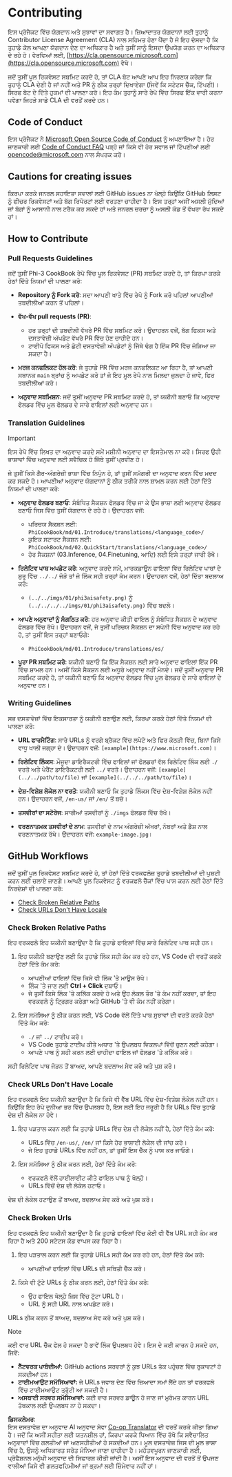 <!--
CO_OP_TRANSLATOR_METADATA:
{
  "original_hash": "9f71f15fee9a73ecfcd4fd40efbe3070",
  "translation_date": "2025-05-09T03:27:13+00:00",
  "source_file": "CONTRIBUTING.md",
  "language_code": "pa"
}
-->
# Contributing

ਇਸ ਪ੍ਰੋਜੈਕਟ ਵਿੱਚ ਯੋਗਦਾਨ ਅਤੇ ਸੁਝਾਵਾਂ ਦਾ ਸਵਾਗਤ ਹੈ। ਜ਼ਿਆਦਾਤਰ ਯੋਗਦਾਨਾਂ ਲਈ ਤੁਹਾਨੂੰ Contributor License Agreement (CLA) ਨਾਲ ਸਹਿਮਤ ਹੋਣਾ ਪੈਂਦਾ ਹੈ ਜੋ ਇਹ ਦੱਸਦਾ ਹੈ ਕਿ ਤੁਹਾਡੇ ਕੋਲ ਆਪਣਾ ਯੋਗਦਾਨ ਦੇਣ ਦਾ ਅਧਿਕਾਰ ਹੈ ਅਤੇ ਤੁਸੀਂ ਸਾਨੂੰ ਇਸਦਾ ਉਪਯੋਗ ਕਰਨ ਦਾ ਅਧਿਕਾਰ ਦੇ ਰਹੇ ਹੋ। ਵੇਰਵਿਆਂ ਲਈ, [https://cla.opensource.microsoft.com](https://cla.opensource.microsoft.com) ਵੇਖੋ।

ਜਦੋਂ ਤੁਸੀਂ ਪੂਲ ਰਿਕਵੇਸਟ ਸਬਮਿਟ ਕਰਦੇ ਹੋ, ਤਾਂ CLA ਬੋਟ ਆਪਣੇ ਆਪ ਇਹ ਨਿਰਣਯ ਕਰੇਗਾ ਕਿ ਤੁਹਾਨੂੰ CLA ਦੇਣੀ ਹੈ ਜਾਂ ਨਹੀਂ ਅਤੇ PR ਨੂੰ ਠੀਕ ਤਰ੍ਹਾਂ ਦਿਖਾਏਗਾ (ਜਿਵੇਂ ਕਿ ਸਟੇਟਸ ਚੈੱਕ, ਟਿੱਪਣੀ)। ਸਿਰਫ ਬੋਟ ਦੇ ਦਿੱਤੇ ਹੁਕਮਾਂ ਦੀ ਪਾਲਣਾ ਕਰੋ। ਇਹ ਕੰਮ ਤੁਹਾਨੂੰ ਸਾਰੇ ਰੇਪੋ ਵਿੱਚ ਸਿਰਫ ਇੱਕ ਵਾਰੀ ਕਰਨਾ ਪਵੇਗਾ ਜਿਹੜੇ ਸਾਡੇ CLA ਦੀ ਵਰਤੋਂ ਕਰਦੇ ਹਨ।

## Code of Conduct

ਇਸ ਪ੍ਰੋਜੈਕਟ ਨੇ [Microsoft Open Source Code of Conduct](https://opensource.microsoft.com/codeofconduct/) ਨੂੰ ਅਪਣਾਇਆ ਹੈ। ਹੋਰ ਜਾਣਕਾਰੀ ਲਈ [Code of Conduct FAQ](https://opensource.microsoft.com/codeofconduct/faq/) ਪੜ੍ਹੋ ਜਾਂ ਕਿਸੇ ਵੀ ਹੋਰ ਸਵਾਲ ਜਾਂ ਟਿੱਪਣੀਆਂ ਲਈ [opencode@microsoft.com](mailto:opencode@microsoft.com) ਨਾਲ ਸੰਪਰਕ ਕਰੋ।

## Cautions for creating issues

ਕਿਰਪਾ ਕਰਕੇ ਜਨਰਲ ਸਹਾਇਤਾ ਸਵਾਲਾਂ ਲਈ GitHub issues ਨਾ ਖੋਲ੍ਹੋ ਕਿਉਂਕਿ GitHub ਲਿਸਟ ਨੂੰ ਫੀਚਰ ਰਿਕਵੇਸਟਾਂ ਅਤੇ ਬੱਗ ਰਿਪੋਰਟਾਂ ਲਈ ਵਰਤਣਾ ਚਾਹੀਦਾ ਹੈ। ਇਸ ਤਰ੍ਹਾਂ ਅਸੀਂ ਅਸਲੀ ਮੁੱਦਿਆਂ ਜਾਂ ਬੱਗਾਂ ਨੂੰ ਆਸਾਨੀ ਨਾਲ ਟਰੈਕ ਕਰ ਸਕਦੇ ਹਾਂ ਅਤੇ ਜਨਰਲ ਚਰਚਾ ਨੂੰ ਅਸਲੀ ਕੋਡ ਤੋਂ ਵੱਖਰਾ ਰੱਖ ਸਕਦੇ ਹਾਂ।

## How to Contribute

### Pull Requests Guidelines

ਜਦੋਂ ਤੁਸੀਂ Phi-3 CookBook ਰੇਪੋ ਵਿੱਚ ਪੂਲ ਰਿਕਵੇਸਟ (PR) ਸਬਮਿਟ ਕਰਦੇ ਹੋ, ਤਾਂ ਕਿਰਪਾ ਕਰਕੇ ਹੇਠਾਂ ਦਿੱਤੇ ਨਿਯਮਾਂ ਦੀ ਪਾਲਣਾ ਕਰੋ:

- **Repository ਨੂੰ Fork ਕਰੋ**: ਸਦਾ ਆਪਣੀ ਖਾਤੇ ਵਿੱਚ ਰੇਪੋ ਨੂੰ Fork ਕਰੋ ਪਹਿਲਾਂ ਆਪਣੀਆਂ ਤਬਦੀਲੀਆਂ ਕਰਨ ਤੋਂ ਪਹਿਲਾਂ।

- **ਵੱਖ-ਵੱਖ pull requests (PR)**:
  - ਹਰ ਤਰ੍ਹਾਂ ਦੀ ਤਬਦੀਲੀ ਵੱਖਰੇ PR ਵਿੱਚ ਸਬਮਿਟ ਕਰੋ। ਉਦਾਹਰਨ ਵਜੋਂ, ਬੱਗ ਫਿਕਸ ਅਤੇ ਦਸਤਾਵੇਜ਼ੀ ਅੱਪਡੇਟ ਵੱਖਰੇ PR ਵਿੱਚ ਹੋਣ ਚਾਹੀਦੇ ਹਨ।
  - ਟਾਈਪੋ ਫਿਕਸ ਅਤੇ ਛੋਟੀ ਦਸਤਾਵੇਜ਼ੀ ਅੱਪਡੇਟਾਂ ਨੂੰ ਜਿੱਥੇ ਢੰਗ ਹੈ ਇੱਕ PR ਵਿੱਚ ਜੋੜਿਆ ਜਾ ਸਕਦਾ ਹੈ।

- **ਮਰਜ ਕਨਫਲਿਕਟ ਹੱਲ ਕਰੋ**: ਜੇ ਤੁਹਾਡੇ PR ਵਿੱਚ ਮਰਜ ਕਨਫਲਿਕਟ ਆ ਰਿਹਾ ਹੈ, ਤਾਂ ਆਪਣੀ ਸਥਾਨਕ `main` ਬ੍ਰਾਂਚ ਨੂੰ ਅਪਡੇਟ ਕਰੋ ਤਾਂ ਜੋ ਇਹ ਮੂਲ ਰੇਪੋ ਨਾਲ ਮਿਲਦਾ ਜੁਲਦਾ ਹੋ ਜਾਵੇ, ਫਿਰ ਤਬਦੀਲੀਆਂ ਕਰੋ।

- **ਅਨੁਵਾਦ ਸਬਮਿਸ਼ਨ**: ਜਦੋਂ ਤੁਸੀਂ ਅਨੁਵਾਦ PR ਸਬਮਿਟ ਕਰਦੇ ਹੋ, ਤਾਂ ਯਕੀਨੀ ਬਣਾਓ ਕਿ ਅਨੁਵਾਦ ਫੋਲਡਰ ਵਿੱਚ ਮੂਲ ਫੋਲਡਰ ਦੇ ਸਾਰੇ ਫਾਇਲਾਂ ਲਈ ਅਨੁਵਾਦ ਹਨ।

### Translation Guidelines

> [!IMPORTANT]
>
> ਇਸ ਰੇਪੋ ਵਿੱਚ ਲਿਖਤ ਦਾ ਅਨੁਵਾਦ ਕਰਦੇ ਸਮੇਂ ਮਸ਼ੀਨੀ ਅਨੁਵਾਦ ਦਾ ਇਸਤੇਮਾਲ ਨਾ ਕਰੋ। ਸਿਰਫ ਉਹੀ ਭਾਸ਼ਾਵਾਂ ਵਿੱਚ ਅਨੁਵਾਦ ਲਈ ਸਵੈਚਿਕ ਹੋ ਜਿੱਥੇ ਤੁਸੀਂ ਪ੍ਰਵੀਣ ਹੋ।

ਜੇ ਤੁਸੀਂ ਕਿਸੇ ਗੈਰ-ਅੰਗਰੇਜ਼ੀ ਭਾਸ਼ਾ ਵਿੱਚ ਨਿਪੁੰਨ ਹੋ, ਤਾਂ ਤੁਸੀਂ ਸਮੱਗਰੀ ਦਾ ਅਨੁਵਾਦ ਕਰਨ ਵਿੱਚ ਮਦਦ ਕਰ ਸਕਦੇ ਹੋ। ਆਪਣੀਆਂ ਅਨੁਵਾਦ ਯੋਗਦਾਨਾਂ ਨੂੰ ਠੀਕ ਤਰੀਕੇ ਨਾਲ ਸ਼ਾਮਲ ਕਰਨ ਲਈ ਹੇਠਾਂ ਦਿੱਤੇ ਨਿਯਮਾਂ ਦੀ ਪਾਲਣਾ ਕਰੋ:

- **ਅਨੁਵਾਦ ਫੋਲਡਰ ਬਣਾਓ**: ਸੰਬੰਧਿਤ ਸੈਕਸ਼ਨ ਫੋਲਡਰ ਵਿੱਚ ਜਾ ਕੇ ਉਸ ਭਾਸ਼ਾ ਲਈ ਅਨੁਵਾਦ ਫੋਲਡਰ ਬਣਾਓ ਜਿਸ ਵਿੱਚ ਤੁਸੀਂ ਯੋਗਦਾਨ ਦੇ ਰਹੇ ਹੋ। ਉਦਾਹਰਨ ਵਜੋਂ:
  - ਪਰਿਚਯ ਸੈਕਸ਼ਨ ਲਈ: `PhiCookBook/md/01.Introduce/translations/<language_code>/`
  - ਕੁਇਕ ਸਟਾਰਟ ਸੈਕਸ਼ਨ ਲਈ: `PhiCookBook/md/02.QuickStart/translations/<language_code>/`
  - ਹੋਰ ਸੈਕਸ਼ਨਾਂ (03.Inference, 04.Finetuning, ਆਦਿ) ਲਈ ਇਸੇ ਤਰ੍ਹਾਂ ਜਾਰੀ ਰੱਖੋ।

- **ਰਿਲੇਟਿਵ ਪਾਥ ਅਪਡੇਟ ਕਰੋ**: ਅਨੁਵਾਦ ਕਰਦੇ ਸਮੇਂ, ਮਾਰਕਡਾਊਨ ਫਾਇਲਾਂ ਵਿੱਚ ਰਿਲੇਟਿਵ ਪਾਥਾਂ ਦੇ ਸ਼ੁਰੂ ਵਿੱਚ `../../` ਜੋੜੋ ਤਾਂ ਜੋ ਲਿੰਕ ਸਹੀ ਤਰ੍ਹਾਂ ਕੰਮ ਕਰਨ। ਉਦਾਹਰਨ ਵਜੋਂ, ਹੇਠਾਂ ਦਿੱਤਾ ਬਦਲਾਅ ਕਰੋ:
  - `(../../imgs/01/phi3aisafety.png)` ਨੂੰ `(../../../../imgs/01/phi3aisafety.png)` ਵਿੱਚ ਬਦਲੋ।

- **ਆਪਣੇ ਅਨੁਵਾਦਾਂ ਨੂੰ ਸੰਗਠਿਤ ਕਰੋ**: ਹਰ ਅਨੁਵਾਦ ਕੀਤੀ ਫਾਇਲ ਨੂੰ ਸੰਬੰਧਿਤ ਸੈਕਸ਼ਨ ਦੇ ਅਨੁਵਾਦ ਫੋਲਡਰ ਵਿੱਚ ਰੱਖੋ। ਉਦਾਹਰਨ ਵਜੋਂ, ਜੇ ਤੁਸੀਂ ਪਰਿਚਯ ਸੈਕਸ਼ਨ ਦਾ ਸਪੇਨੀ ਵਿੱਚ ਅਨੁਵਾਦ ਕਰ ਰਹੇ ਹੋ, ਤਾਂ ਤੁਸੀਂ ਇਸ ਤਰ੍ਹਾਂ ਬਣਾਓਗੇ:
  - `PhiCookBook/md/01.Introduce/translations/es/`

- **ਪੂਰਾ PR ਸਬਮਿਟ ਕਰੋ**: ਯਕੀਨੀ ਬਣਾਓ ਕਿ ਇੱਕ ਸੈਕਸ਼ਨ ਲਈ ਸਾਰੇ ਅਨੁਵਾਦ ਫਾਇਲਾਂ ਇੱਕ PR ਵਿੱਚ ਸ਼ਾਮਲ ਹਨ। ਅਸੀਂ ਕਿਸੇ ਸੈਕਸ਼ਨ ਲਈ ਅਧੂਰੇ ਅਨੁਵਾਦ ਨਹੀਂ ਮੰਨਦੇ। ਜਦੋਂ ਤੁਸੀਂ ਅਨੁਵਾਦ PR ਸਬਮਿਟ ਕਰਦੇ ਹੋ, ਤਾਂ ਯਕੀਨੀ ਬਣਾਓ ਕਿ ਅਨੁਵਾਦ ਫੋਲਡਰ ਵਿੱਚ ਮੂਲ ਫੋਲਡਰ ਦੇ ਸਾਰੇ ਫਾਇਲਾਂ ਦੇ ਅਨੁਵਾਦ ਹਨ।

### Writing Guidelines

ਸਭ ਦਸਤਾਵੇਜ਼ਾਂ ਵਿੱਚ ਇਕਸਾਰਤਾ ਨੂੰ ਯਕੀਨੀ ਬਣਾਉਣ ਲਈ, ਕਿਰਪਾ ਕਰਕੇ ਹੇਠਾਂ ਦਿੱਤੇ ਨਿਯਮਾਂ ਦੀ ਪਾਲਣਾ ਕਰੋ:

- **URL ਫਾਰਮੈਟਿੰਗ**: ਸਾਰੇ URLs ਨੂੰ ਵਰਗੇ ਬ੍ਰੈਕਟ ਵਿੱਚ ਲਪੇਟੋ ਅਤੇ ਫਿਰ ਕੋਠੜੀ ਵਿੱਚ, ਬਿਨਾਂ ਕਿਸੇ ਵਾਧੂ ਖਾਲੀ ਜਗ੍ਹਾ ਦੇ। ਉਦਾਹਰਨ ਵਜੋਂ: `[example](https://www.microsoft.com)`।

- **ਰਿਲੇਟਿਵ ਲਿੰਕਸ**: ਮੌਜੂਦਾ ਡਾਇਰੈਕਟਰੀ ਵਿੱਚ ਫਾਇਲਾਂ ਜਾਂ ਫੋਲਡਰਾਂ ਵੱਲ ਰਿਲੇਟਿਵ ਲਿੰਕ ਲਈ `./` ਵਰਤੋ ਅਤੇ ਪੇਰੈਂਟ ਡਾਇਰੈਕਟਰੀ ਲਈ `../` ਵਰਤੋ। ਉਦਾਹਰਨ ਵਜੋਂ: `[example](../../path/to/file)` ਜਾਂ `[example](../../../path/to/file)`।

- **ਦੇਸ਼-ਵਿਸ਼ੇਸ਼ ਲੋਕੇਲ ਨਾ ਵਰਤੋ**: ਯਕੀਨੀ ਬਣਾਓ ਕਿ ਤੁਹਾਡੇ ਲਿੰਕਸ ਵਿੱਚ ਦੇਸ਼-ਵਿਸ਼ੇਸ਼ ਲੋਕੇਲ ਨਹੀਂ ਹਨ। ਉਦਾਹਰਨ ਵਜੋਂ, `/en-us/` ਜਾਂ `/en/` ਤੋਂ ਬਚੋ।

- **ਤਸਵੀਰਾਂ ਦਾ ਸਟੋਰੇਜ**: ਸਾਰੀਆਂ ਤਸਵੀਰਾਂ ਨੂੰ `./imgs` ਫੋਲਡਰ ਵਿੱਚ ਰੱਖੋ।

- **ਵਰਣਨਾਤਮਕ ਤਸਵੀਰਾਂ ਦੇ ਨਾਮ**: ਤਸਵੀਰਾਂ ਦੇ ਨਾਮ ਅੰਗਰੇਜ਼ੀ ਅੱਖਰਾਂ, ਨੰਬਰਾਂ ਅਤੇ ਡੈਸ਼ ਨਾਲ ਵਰਣਨਾਤਮਕ ਰੱਖੋ। ਉਦਾਹਰਨ ਵਜੋਂ: `example-image.jpg`।

## GitHub Workflows

ਜਦੋਂ ਤੁਸੀਂ ਪੂਲ ਰਿਕਵੇਸਟ ਸਬਮਿਟ ਕਰਦੇ ਹੋ, ਤਾਂ ਹੇਠਾਂ ਦਿੱਤੇ ਵਰਕਫਲੋਜ਼ ਤੁਹਾਡੇ ਤਬਦੀਲੀਆਂ ਦੀ ਪੁਸ਼ਟੀ ਕਰਨ ਲਈ ਚਲਾਏ ਜਾਣਗੇ। ਆਪਣੇ ਪੂਲ ਰਿਕਵੇਸਟ ਨੂੰ ਵਰਕਫਲੋ ਚੈੱਕਾਂ ਵਿੱਚ ਪਾਸ ਕਰਨ ਲਈ ਹੇਠਾਂ ਦਿੱਤੇ ਨਿਰਦੇਸ਼ਾਂ ਦੀ ਪਾਲਣਾ ਕਰੋ:

- [Check Broken Relative Paths](../..)
- [Check URLs Don't Have Locale](../..)

### Check Broken Relative Paths

ਇਹ ਵਰਕਫਲੋ ਇਹ ਯਕੀਨੀ ਬਣਾਉਂਦਾ ਹੈ ਕਿ ਤੁਹਾਡੇ ਫਾਇਲਾਂ ਵਿੱਚ ਸਾਰੇ ਰਿਲੇਟਿਵ ਪਾਥ ਸਹੀ ਹਨ।

1. ਇਹ ਯਕੀਨੀ ਬਣਾਉਣ ਲਈ ਕਿ ਤੁਹਾਡੇ ਲਿੰਕ ਸਹੀ ਕੰਮ ਕਰ ਰਹੇ ਹਨ, VS Code ਦੀ ਵਰਤੋਂ ਕਰਕੇ ਹੇਠਾਂ ਦਿੱਤੇ ਕੰਮ ਕਰੋ:
    - ਆਪਣੀਆਂ ਫਾਇਲਾਂ ਵਿੱਚ ਕਿਸੇ ਵੀ ਲਿੰਕ 'ਤੇ ਮਾਊਸ ਰੱਖੋ।
    - ਲਿੰਕ 'ਤੇ ਜਾਣ ਲਈ **Ctrl + Click** ਦਬਾਓ।
    - ਜੇ ਤੁਸੀਂ ਕਿਸੇ ਲਿੰਕ 'ਤੇ ਕਲਿੱਕ ਕਰਦੇ ਹੋ ਅਤੇ ਉਹ ਲੋਕਲ ਤੌਰ 'ਤੇ ਕੰਮ ਨਹੀਂ ਕਰਦਾ, ਤਾਂ ਇਹ ਵਰਕਫਲੋ ਨੂੰ ਟ੍ਰਿਗਰ ਕਰੇਗਾ ਅਤੇ GitHub 'ਤੇ ਵੀ ਕੰਮ ਨਹੀਂ ਕਰੇਗਾ।

1. ਇਸ ਸਮੱਸਿਆ ਨੂੰ ਠੀਕ ਕਰਨ ਲਈ, VS Code ਵੱਲੋਂ ਦਿੱਤੇ ਪਾਥ ਸੁਝਾਵਾਂ ਦੀ ਵਰਤੋਂ ਕਰਕੇ ਹੇਠਾਂ ਦਿੱਤੇ ਕੰਮ ਕਰੋ:
    - `./` ਜਾਂ `../` ਟਾਈਪ ਕਰੋ।
    - VS Code ਤੁਹਾਡੇ ਟਾਈਪ ਕੀਤੇ ਅਧਾਰ 'ਤੇ ਉਪਲਬਧ ਵਿਕਲਪਾਂ ਵਿੱਚੋਂ ਚੁਣਨ ਲਈ ਕਹੇਗਾ।
    - ਆਪਣੇ ਪਾਥ ਨੂੰ ਸਹੀ ਕਰਨ ਲਈ ਚਾਹੀਦਾ ਫਾਇਲ ਜਾਂ ਫੋਲਡਰ 'ਤੇ ਕਲਿੱਕ ਕਰੋ।

ਸਹੀ ਰਿਲੇਟਿਵ ਪਾਥ ਜੋੜਨ ਤੋਂ ਬਾਅਦ, ਆਪਣੇ ਬਦਲਾਅ ਸੇਵ ਕਰੋ ਅਤੇ ਪੁਸ਼ ਕਰੋ।

### Check URLs Don't Have Locale

ਇਹ ਵਰਕਫਲੋ ਇਹ ਯਕੀਨੀ ਬਣਾਉਂਦਾ ਹੈ ਕਿ ਕਿਸੇ ਵੀ ਵੈੱਬ URL ਵਿੱਚ ਦੇਸ਼-ਵਿਸ਼ੇਸ਼ ਲੋਕੇਲ ਨਹੀਂ ਹਨ। ਕਿਉਂਕਿ ਇਹ ਰੇਪੋ ਦੁਨੀਆ ਭਰ ਵਿੱਚ ਉਪਲਬਧ ਹੈ, ਇਸ ਲਈ ਇਹ ਜਰੂਰੀ ਹੈ ਕਿ URLs ਵਿੱਚ ਤੁਹਾਡੇ ਦੇਸ਼ ਦੀ ਲੋਕੇਲ ਨਾ ਹੋਵੇ।

1. ਇਹ ਪੜਤਾਲ ਕਰਨ ਲਈ ਕਿ ਤੁਹਾਡੇ URLs ਵਿੱਚ ਦੇਸ਼ ਦੀ ਲੋਕੇਲ ਨਹੀਂ ਹੈ, ਹੇਠਾਂ ਦਿੱਤੇ ਕੰਮ ਕਰੋ:

    - URLs ਵਿੱਚ `/en-us/`, `/en/` ਜਾਂ ਕਿਸੇ ਹੋਰ ਭਾਸ਼ਾਈ ਲੋਕੇਲ ਦੀ ਜਾਂਚ ਕਰੋ।
    - ਜੇ ਇਹ ਤੁਹਾਡੇ URLs ਵਿੱਚ ਨਹੀਂ ਹਨ, ਤਾਂ ਤੁਸੀਂ ਇਸ ਚੈੱਕ ਨੂੰ ਪਾਸ ਕਰ ਜਾਓਗੇ।

1. ਇਸ ਸਮੱਸਿਆ ਨੂੰ ਠੀਕ ਕਰਨ ਲਈ, ਹੇਠਾਂ ਦਿੱਤੇ ਕੰਮ ਕਰੋ:
    - ਵਰਕਫਲੋ ਵੱਲੋਂ ਹਾਈਲਾਈਟ ਕੀਤੇ ਫਾਇਲ ਪਾਥ ਨੂੰ ਖੋਲ੍ਹੋ।
    - URLs ਵਿੱਚੋਂ ਦੇਸ਼ ਦੀ ਲੋਕੇਲ ਹਟਾਓ।

ਦੇਸ਼ ਦੀ ਲੋਕੇਲ ਹਟਾਉਣ ਤੋਂ ਬਾਅਦ, ਬਦਲਾਅ ਸੇਵ ਕਰੋ ਅਤੇ ਪੁਸ਼ ਕਰੋ।

### Check Broken Urls

ਇਹ ਵਰਕਫਲੋ ਇਹ ਯਕੀਨੀ ਬਣਾਉਂਦਾ ਹੈ ਕਿ ਤੁਹਾਡੇ ਫਾਇਲਾਂ ਵਿੱਚ ਕੋਈ ਵੀ ਵੈੱਬ URL ਸਹੀ ਕੰਮ ਕਰ ਰਿਹਾ ਹੈ ਅਤੇ 200 ਸਟੇਟਸ ਕੋਡ ਵਾਪਸ ਕਰ ਰਿਹਾ ਹੈ।

1. ਇਹ ਪੜਤਾਲ ਕਰਨ ਲਈ ਕਿ ਤੁਹਾਡੇ URLs ਸਹੀ ਕੰਮ ਕਰ ਰਹੇ ਹਨ, ਹੇਠਾਂ ਦਿੱਤੇ ਕੰਮ ਕਰੋ:
    - ਆਪਣੀਆਂ ਫਾਇਲਾਂ ਵਿੱਚ URLs ਦੀ ਸਥਿਤੀ ਚੈੱਕ ਕਰੋ।

2. ਕਿਸੇ ਵੀ ਟੁੱਟੇ URLs ਨੂੰ ਠੀਕ ਕਰਨ ਲਈ, ਹੇਠਾਂ ਦਿੱਤੇ ਕੰਮ ਕਰੋ:
    - ਉਹ ਫਾਇਲ ਖੋਲ੍ਹੋ ਜਿਸ ਵਿੱਚ ਟੁੱਟਾ URL ਹੈ।
    - URL ਨੂੰ ਸਹੀ URL ਨਾਲ ਅਪਡੇਟ ਕਰੋ।

URLs ਠੀਕ ਕਰਨ ਤੋਂ ਬਾਅਦ, ਬਦਲਾਅ ਸੇਵ ਕਰੋ ਅਤੇ ਪੁਸ਼ ਕਰੋ।

> [!NOTE]
>
> ਕਈ ਵਾਰ URL ਚੈੱਕ ਫੇਲ ਹੋ ਸਕਦਾ ਹੈ ਭਾਵੇਂ ਲਿੰਕ ਉਪਲਬਧ ਹੋਵੇ। ਇਸ ਦੇ ਕਈ ਕਾਰਨ ਹੋ ਸਕਦੇ ਹਨ, ਜਿਵੇਂ:
>
> - **ਨੈੱਟਵਰਕ ਪਾਬੰਦੀਆਂ:** GitHub actions ਸਰਵਰਾਂ ਨੂੰ ਕੁਝ URLs ਤੱਕ ਪਹੁੰਚਣ ਵਿੱਚ ਰੁਕਾਵਟਾਂ ਹੋ ਸਕਦੀਆਂ ਹਨ।
> - **ਟਾਈਮਆਉਟ ਸਮੱਸਿਆਵਾਂ:** ਜੇ URLs ਜਵਾਬ ਦੇਣ ਵਿੱਚ ਜ਼ਿਆਦਾ ਸਮਾਂ ਲੈਂਦੇ ਹਨ ਤਾਂ ਵਰਕਫਲੋ ਵਿੱਚ ਟਾਈਮਆਉਟ ਤ੍ਰੁੱਟੀ ਆ ਸਕਦੀ ਹੈ।
> - **ਅਸਥਾਈ ਸਰਵਰ ਸਮੱਸਿਆਵਾਂ:** ਕਈ ਵਾਰ ਸਰਵਰ ਡਾਊਨ ਹੋ ਜਾਣ ਜਾਂ ਮੁਰੰਮਤ ਕਾਰਨ URL ਤੱਥਕਾਲ ਲਈ ਉਪਲਬਧ ਨਾ ਹੋ ਸਕਦਾ।

**ਡਿਸਕਲੇਮਰ**:  
ਇਸ ਦਸਤਾਵੇਜ਼ ਦਾ ਅਨੁਵਾਦ AI ਅਨੁਵਾਦ ਸੇਵਾ [Co-op Translator](https://github.com/Azure/co-op-translator) ਦੀ ਵਰਤੋਂ ਕਰਕੇ ਕੀਤਾ ਗਿਆ ਹੈ। ਜਦੋਂ ਕਿ ਅਸੀਂ ਸਹੀਤਾ ਲਈ ਯਤਨਸ਼ੀਲ ਹਾਂ, ਕਿਰਪਾ ਕਰਕੇ ਧਿਆਨ ਵਿੱਚ ਰੱਖੋ ਕਿ ਸਵੈਚਾਲਿਤ ਅਨੁਵਾਦਾਂ ਵਿੱਚ ਗਲਤੀਆਂ ਜਾਂ ਅਣਸਹੀਤੀਆਂ ਹੋ ਸਕਦੀਆਂ ਹਨ। ਮੂਲ ਦਸਤਾਵੇਜ਼ ਜਿਸ ਦੀ ਮੂਲ ਭਾਸ਼ਾ ਵਿੱਚ ਹੈ, ਉਸਨੂੰ ਅਧਿਕਾਰਤ ਸਰੋਤ ਮੰਨਿਆ ਜਾਣਾ ਚਾਹੀਦਾ ਹੈ। ਮਹੱਤਵਪੂਰਨ ਜਾਣਕਾਰੀ ਲਈ, ਪ੍ਰੋਫੈਸ਼ਨਲ ਮਨੁੱਖੀ ਅਨੁਵਾਦ ਦੀ ਸਿਫਾਰਸ਼ ਕੀਤੀ ਜਾਂਦੀ ਹੈ। ਅਸੀਂ ਇਸ ਅਨੁਵਾਦ ਦੀ ਵਰਤੋਂ ਤੋਂ ਉਪਜਣ ਵਾਲੀਆਂ ਕਿਸੇ ਵੀ ਗਲਤਫਹਿਮੀਆਂ ਜਾਂ ਭ੍ਰਮਾਂ ਲਈ ਜ਼ਿੰਮੇਵਾਰ ਨਹੀਂ ਹਾਂ।